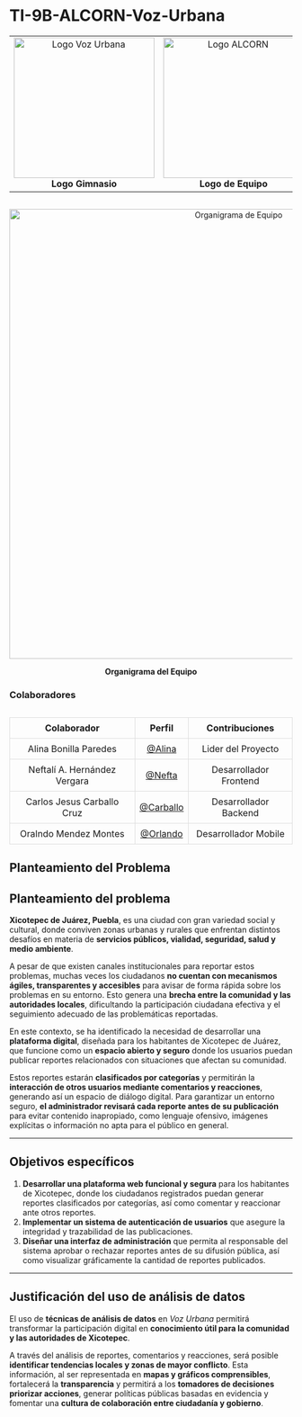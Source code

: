 # TI-9B-ALCORN-Voz-Urbana

<div align="center">

<table>
  <tr>
    <td style="text-align: center;">
      <img src="img/logo_gymbulls.png" alt="Logo Voz Urbana" width="250"/><br>
      <strong>Logo Gimnasio</strong>
    </td>
    <td style="text-align: center;">
      <img src="img/logo_equipo.jpg" alt="Logo ALCORN" width="250"/><br>
      <strong>Logo de Equipo</strong>
    </td>
  </tr>
</table>

</div>


<div style="text-align: center; margin-top: 30px;">
  <img src="img/Organigrama_Calirolex.png" alt="Organigrama de Equipo" width="800"/>
  <p><strong>Organigrama del Equipo</strong></p>
</div>


<h3>Colaboradores</h3>

<table style="width: 100%; border-collapse: collapse; margin-top: 30px;">
  <thead>
    <tr>
      <th style="border: 1px solid #ddd; padding: 8px; text-align: center;">Colaborador</th>
      <th style="border: 1px solid #ddd; padding: 8px; text-align: center;">Perfil</th>
      <th style="border: 1px solid #ddd; padding: 8px; text-align: center;">Contribuciones</th>
    </tr>
  </thead>
  <tbody>
  <tr>
      <td style="border: 1px solid #ddd; padding: 8px; text-align: center;">Alina Bonilla Paredes</td>
      <td style="border: 1px solid #ddd; padding: 8px; text-align: center;"><a href="https://github.com/Ali-2121" target="_blank">@Alina</a></td>
      <td style="border: 1px solid #ddd; padding: 8px; text-align: center;">Lider del Proyecto</td>
    </tr>
    <tr>
      <td style="border: 1px solid #ddd; padding: 8px; text-align: center;">Neftalí A. Hernández Vergara</td>
      <td style="border: 1px solid #ddd; padding: 8px; text-align: center;"><a href="https://github.com/Nefta11" target="_blank">@Nefta</a></td>
      <td style="border: 1px solid #ddd; padding: 8px; text-align: center;">Desarrollador Frontend</td>
    </tr>
    <tr>
      <td style="border: 1px solid #ddd; padding: 8px; text-align: center;">Carlos Jesus Carballo Cruz</td>
      <td style="border: 1px solid #ddd; padding: 8px; text-align: center;"><a href="https://github.com/CarlosJ67" target="_blank">@Carballo</a></td>
      <td style="border: 1px solid #ddd; padding: 8px; text-align: center;">Desarrollador Backend</td>
    </tr>
    <tr>
      <td style="border: 1px solid #ddd; padding: 8px; text-align: center;">Oralndo Mendez Montes</td>
      <td style="border: 1px solid #ddd; padding: 8px; text-align: center;"><a href="https://github.com/MendezPro" target="_blank">@Orlando</a></td>
      <td style="border: 1px solid #ddd; padding: 8px; text-align: center;">Desarrollador Mobile</td>
    </tr>
  </tbody>
</table>

## Planteamiento del Problema
## Planteamiento del problema

**Xicotepec de Juárez, Puebla**, es una ciudad con gran variedad social y cultural, donde conviven zonas urbanas y rurales que enfrentan distintos desafíos en materia de **servicios públicos, vialidad, seguridad, salud y medio ambiente**.

A pesar de que existen canales institucionales para reportar estos problemas, muchas veces los ciudadanos **no cuentan con mecanismos ágiles, transparentes y accesibles** para avisar de forma rápida sobre los problemas en su entorno. Esto genera una **brecha entre la comunidad y las autoridades locales**, dificultando la participación ciudadana efectiva y el seguimiento adecuado de las problemáticas reportadas.

En este contexto, se ha identificado la necesidad de desarrollar una **plataforma digital**, diseñada para los habitantes de Xicotepec de Juárez, que funcione como un **espacio abierto y seguro** donde los usuarios puedan publicar reportes relacionados con situaciones que afectan su comunidad.

Estos reportes estarán **clasificados por categorías** y permitirán la **interacción de otros usuarios mediante comentarios y reacciones**, generando así un espacio de diálogo digital. Para garantizar un entorno seguro, **el administrador revisará cada reporte antes de su publicación** para evitar contenido inapropiado, como lenguaje ofensivo, imágenes explícitas o información no apta para el público en general.

---

## Objetivos específicos

1. **Desarrollar una plataforma web funcional y segura** para los habitantes de Xicotepec, donde los ciudadanos registrados puedan generar reportes clasificados por categorías, así como comentar y reaccionar ante otros reportes.
2. **Implementar un sistema de autenticación de usuarios** que asegure la integridad y trazabilidad de las publicaciones.
3. **Diseñar una interfaz de administración** que permita al responsable del sistema aprobar o rechazar reportes antes de su difusión pública, así como visualizar gráficamente la cantidad de reportes publicados.

---

## Justificación del uso de análisis de datos

El uso de **técnicas de análisis de datos** en *Voz Urbana* permitirá transformar la participación digital en **conocimiento útil para la comunidad y las autoridades de Xicotepec**.

A través del análisis de reportes, comentarios y reacciones, será posible **identificar tendencias locales y zonas de mayor conflicto**. Esta información, al ser representada en **mapas y gráficos comprensibles**, fortalecerá la **transparencia** y permitirá a los **tomadores de decisiones priorizar acciones**, generar políticas públicas basadas en evidencia y fomentar una **cultura de colaboración entre ciudadanía y gobierno**.


